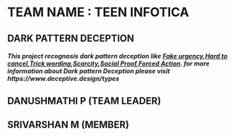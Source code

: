 <H1>TEAM NAME : TEEN INFOTICA</H1>
<H2>DARK PATTERN DECEPTION</H2>
<H5>This project recognasis dark pattern deception like <a href="https://www.deceptive.design/types/fake-urgency">Fake urgency</a>,<a href="https://www.deceptive.design/types/hard-to-cancel">Hard to cancel</a>,<a href="https://www.deceptive.design/types/trick-wording">Trick wording</a>,<a href="https://www.deceptive.design/types/fake-scarcity">Scarcity</a>,<a href="https://www.deceptive.design/types/fake-social-proof">Social Proof</a>,<a href="https://www.deceptive.design/types/forced-action">Forced Action</a>. for more information about Dark pattern Deception please visit https://www.deceptive.design/types</H5>
<H2>DANUSHMATHI P (TEAM LEADER)</H2>
<H2>SRIVARSHAN M (MEMBER)</H2>
